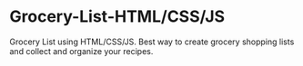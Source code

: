 # Grocery-List-HTML/CSS/JS
 Grocery List using HTML/CSS/JS. Best way to create grocery shopping lists and collect and organize your recipes.